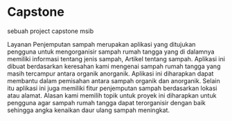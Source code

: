 # Capstone
 sebuah project capstone msib

Layanan Penjemputan sampah merupakan aplikasi yang ditujukan pengguna untuk mengorganisir sampah rumah tangga yang di dalamnya memiliki informasi tentang jenis sampah, Artikel tentang sampah. Aplikasi ini dibuat berdasarkan keresahan kami mengenai sampah rumah tangga yang masih tercampur antara organik anorganik. Aplikasi ini diharapkan dapat membantu dalam pemisahan antara sampah organik dan anorganik. Selain itu aplikasi ini juga memiliki fitur penjemputan sampah berdasarkan lokasi atau alamat. Alasan kami memilih topik untuk proyek ini diharapkan untuk pengguna agar sampah rumah tangga dapat terorganisir dengan baik sehingga angka kenaikan daur ulang sampah meningkat.
